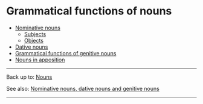 # Grammatical functions of nouns

- [Nominative nouns](nominative/index.md)
  - [Subjects](grammatical-functions/nominative/subjects.md)
  - [Objects](grammatical-functions/nominative/objects.md)
- [Dative nouns](dative.md)
- [Grammatical functions of genitive nouns](genitive.md)
- [Nouns in apposition](apposition.md)

----

Back up to: [Nouns](../index.md)

See also: [Nominative nouns, dative nouns and genitive nouns](../grammatical-categories/case.md)

----
